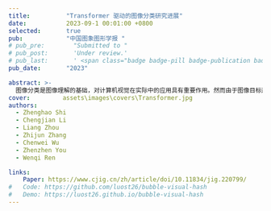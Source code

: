 ```yaml
---
title:          "Transformer 驱动的图像分类研究进展"
date:           2023-09-1 00:01:00 +0800
selected:       true
pub:            "中国图象图形学报 "
# pub_pre:        "Submitted to "
# pub_post:       'Under review.'
# pub_last:       ' <span class="badge badge-pill badge-publication badge-success">Spotlight</span>'
pub_date:       "2023"

abstract: >-
  图像分类是图像理解的基础，对计算机视觉在实际中的应用具有重要作用。然而由于图像目标形态、类型的多样性以及成像环境的复杂性，导致很多图像分类方法在实际应用中的分类结果总是差强人意，例如依然存在分类准确性低、假阳性高等问题，严重影响其在后续图像及计算机视觉相关任务中的应用。因此，如何通过后期算法提高图像分类的精度和准确性具有重要研究意义，受到越来越多的关注。随着深度学习技术的快速发展及其在图像处理中的广泛应用和优异表现，基于深度学习技术的图像分类方法研究取得了巨大进展。为了更加全面地对现有方法进行研究，紧跟最新研究进展，本文对Transformer驱动的深度学习图像分类方法和模型进行系统梳理和总结。与已有主题相似综述不同，本文重点对Transformer变体驱动的深度学习图像分类方法和模型进行归纳和总结，包括基于可扩展位置编码的Transformer图像分类方法、具有低复杂度和低计算代价的Transformer图像分类方法、局部信息与全局信息融合的Transformer图像分类方法以及基于深层ViT（visual Transformer）模型的图像分类方法等，从设计思路、结构特点和存在问题等多个维度、多个层面深度分析总结现有方法。为了更好地对不同方法进行比较分析，在ImageNet、CIFAR-10（Canadian Institute for Advanced Research）和CIFAR-100等公开图像分类数据集上，采用准确率、参数量、浮点运算数（floating point operations，FLOPs）、总体分类精度（overall accuracy，OA）、平均分类精度（average accuracy，AA）和Kappa（κ）系数等评价指标，对不同方法模型的分类性能进行了实验评估。最后，对未来研究方向进行了展望。
cover:         assets\images\covers\Transformer.jpg
authors:
  - Zhenghao Shi
  - Chengjian Li 
  - Liang Zhou
  - Zhijun Zhang
  - Chenwei Wu
  - Zhenzhen You
  - Wenqi Ren

links:
    Paper: https://www.cjig.cn/zh/article/doi/10.11834/jig.220799/
#   Code: https://github.com/luost26/bubble-visual-hash
#   Demo: https://luost26.github.io/bubble-visual-hash
---
```

